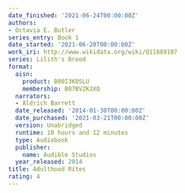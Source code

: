 ```yaml
---
date_finished: '2021-06-24T00:00:00Z'
authors:
- Octavia E. Butler
series_entry: Book 1
date_started: '2021-06-20T00:00:00Z'
work_iri: http://www.wikidata.org/wiki/Q11889107
series: Lilith's Brood
format:
  aisn:
    product: B00I3K0SLU
    membership: B07BVZK3XQ
  narrators:
  - Aldrich Barrett
  date_released: '2014-01-30T00:00:00Z'
  date_purchased: '2021-03-21T00:00:00Z'
  version: Unabridged
  runtime: 10 hours and 12 minutes
  type: Audiobook
  publisher:
    name: Audible Studios
  year_released: 2014
title: Adulthood Rites
rating: 4
---
```


